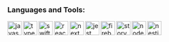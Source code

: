 ### Languages and Tools:

<img align="left" alt="javascript" height="32" width="32" src="https://cdn.simpleicons.org/javascript/gray" />
<img align="left" alt="typescript" height="32" width="32" src="https://cdn.simpleicons.org/typescript/gray" />
<img align="left" alt="swift" height="32" width="32" src="https://cdn.simpleicons.org/swift/gray" />
<img align="left" alt="react" height="32" width="32" src="https://cdn.simpleicons.org/react/gray" />
<img align="left" alt="next" height="32" width="32" src="https://cdn.simpleicons.org/nextdotjs/gray" />
<img align="left" alt="jest" height="32" width="32" src="https://cdn.simpleicons.org/jest/gray" />
<img align="left" alt="firebase" height="32" width="32" src="https://cdn.simpleicons.org/firebase/gray" />
<img align="left" alt="storybook" height="32" width="32" src="https://cdn.simpleicons.org/storybook/gray" />
<img align="left" alt="nodejs" height="32" width="32" src="https://cdn.simpleicons.org/nodedotjs/gray" />
<img align="left" alt="nestjs" height="32" width="32" src="https://cdn.simpleicons.org/nestjs/gray" />
